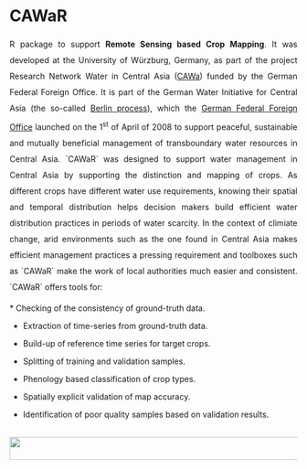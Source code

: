 # CAWaR
<p align="justify" style="line-height:200%;">
R package to support <b>Remote Sensing based Crop Mapping</b>. It was developed at the University of Würzburg, Germany, as part of the project Research Network Water in Central Asia (<a href="http://www.cawa-project.net/">CAWa</a>) funded by the German Federal Foreign Office. It is part of the German Water Initiative for Central Asia (the so-called <a href="http://waterca.org/en/the-berlin-process/">Berlin process</a>), which the <a href="https://www.auswaertiges-amt.de/en">German Federal Foreign Office</a> launched on the 1<sup>st</sup> of April of 2008 to support peaceful, sustainable and mutually beneficial management of transboundary water resources in Central Asia. `CAWaR` was designed to support water management in Central Asia by supporting the distinction and mapping of crops. As different crops have different water use requirements, knowing their spatial and temporal distribution helps decision makers build efficient water distribution practices in periods of water scarcity. In the context of climiate change, arid environments such as the one found in Central Asia makes efficient management practices a pressing requirement and toolboxes such as `CAWaR` make the work of local authorities much easier and consistent. `CAWaR` offers tools for:
</p>
* Checking of the consistency of ground-truth data.

* Extraction of time-series from ground-truth data.

* Build-up of reference time series for target crops.

* Splitting of training and validation samples.

* Phenology based classification of crop types.

* Spatially explicit validation of map accuracy.

* Identification of poor quality samples based on validation results.

</br>
<a href="http://www.cawa-project.net//"><img width="1000" height="40" src="http://www.cawa-project.net/typo3conf/ext/cawa_website/Resources/Public/Images/cawa_logo.png"></a>
</br>
